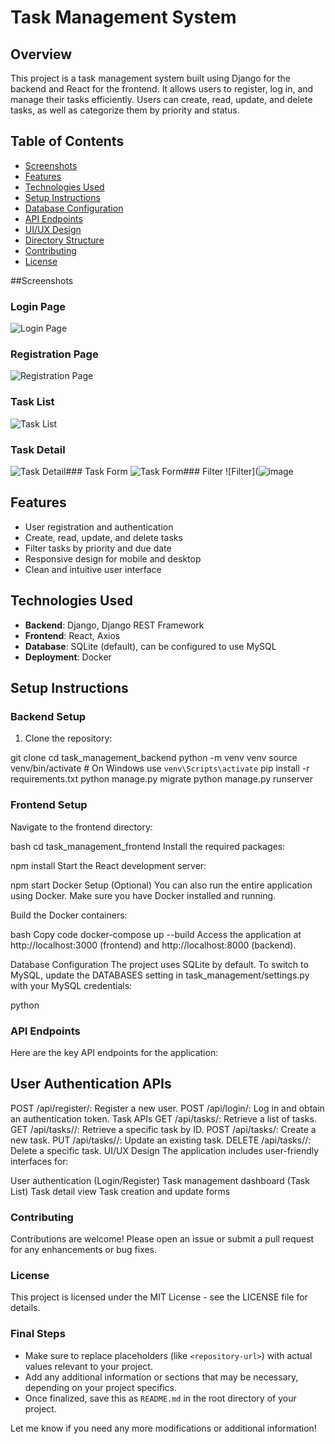 # Task Management System

## Overview

This project is a task management system built using Django for the backend and React for the frontend. It allows users to register, log in, and manage their tasks efficiently. Users can create, read, update, and delete tasks, as well as categorize them by priority and status.

## Table of Contents

- [Screenshots](#Screenshots)
- [Features](#features)
- [Technologies Used](#technologies-used)
- [Setup Instructions](#setup-instructions)
- [Database Configuration](#database-configuration)
- [API Endpoints](#api-endpoints)
- [UI/UX Design](#uiux-design)
- [Directory Structure](#directory-structure)
- [Contributing](#contributing)
- [License](#license)

##Screenshots
### Login Page
![Login Page](![image](https://github.com/user-attachments/assets/cb087fef-ecee-4a87-bea1-cca8624dea7f)
)

### Registration Page
![Registration Page](![image](https://github.com/user-attachments/assets/b3ecf3e3-e367-4d89-b348-c82ddf9a43d6)
)

### Task List
![Task List](![image](https://github.com/user-attachments/assets/f1161532-961f-423e-af52-b870b731988a)
)
### Task Detail
![Task Detail](![image](https://github.com/user-attachments/assets/9327e555-f24f-4501-87d7-02d0930e31a7)
)### Task Form
![Task Form](![image](https://github.com/user-attachments/assets/58c8d545-2361-478f-9118-662cbbc169c2)
)### Filter
![Filter](![image](https://github.com/user-attachments/assets/e662b424-312b-4f03-8de4-bc8bbe508b43)


## Features

- User registration and authentication
- Create, read, update, and delete tasks
- Filter tasks by priority and due date
- Responsive design for mobile and desktop
- Clean and intuitive user interface

## Technologies Used

- **Backend**: Django, Django REST Framework
- **Frontend**: React, Axios
- **Database**: SQLite (default), can be configured to use MySQL
- **Deployment**: Docker

## Setup Instructions

### Backend Setup

1. Clone the repository:
   
git clone <repository-url>
cd task_management_backend
python -m venv venv
source venv/bin/activate  # On Windows use `venv\Scripts\activate`
pip install -r requirements.txt
python manage.py migrate
python manage.py runserver

### Frontend Setup
Navigate to the frontend directory:

bash
cd task_management_frontend
Install the required packages:

npm install
Start the React development server:

npm start
Docker Setup (Optional)
You can also run the entire application using Docker. Make sure you have Docker installed and running.

Build the Docker containers:

bash
Copy code
docker-compose up --build
Access the application at http://localhost:3000 (frontend) and http://localhost:8000 (backend).

Database Configuration
The project uses SQLite by default. To switch to MySQL, update the DATABASES setting in task_management/settings.py with your MySQL credentials:

python
### API Endpoints
Here are the key API endpoints for the application:

## User Authentication APIs
POST /api/register/: Register a new user.
POST /api/login/: Log in and obtain an authentication token.
Task APIs
GET /api/tasks/: Retrieve a list of tasks.
GET /api/tasks/<id>/: Retrieve a specific task by ID.
POST /api/tasks/: Create a new task.
PUT /api/tasks/<id>/: Update an existing task.
DELETE /api/tasks/<id>/: Delete a specific task.
UI/UX Design
The application includes user-friendly interfaces for:

User authentication (Login/Register)
Task management dashboard (Task List)
Task detail view
Task creation and update forms

### Contributing
Contributions are welcome! Please open an issue or submit a pull request for any enhancements or bug fixes.

### License
This project is licensed under the MIT License - see the LICENSE file for details.

### Final Steps
- Make sure to replace placeholders (like `<repository-url>`) with actual values relevant to your project.
- Add any additional information or sections that may be necessary, depending on your project specifics.
- Once finalized, save this as `README.md` in the root directory of your project.

Let me know if you need any more modifications or additional information!

